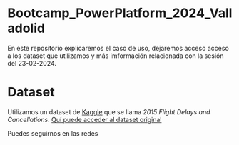 # Bootcamp_PowerPlatform_2024_Valladolid

En este repositorio explicaremos el caso de uso, dejaremos acceso acceso a los dataset que utilizamos y más imformación relacionada con la sesión del 23-02-2024. 


# Dataset 

Utilizamos un dataset de [Kaggle](https://www.kaggle.com/) que se llama *2015 Flight Delays and Cancellations*. [Quí puede acceder al dataset original](https://www.kaggle.com/datasets/usdot/flight-delays?ref=hackernoon.com&select=flights.csv)




Puedes seguirnos en las redes
